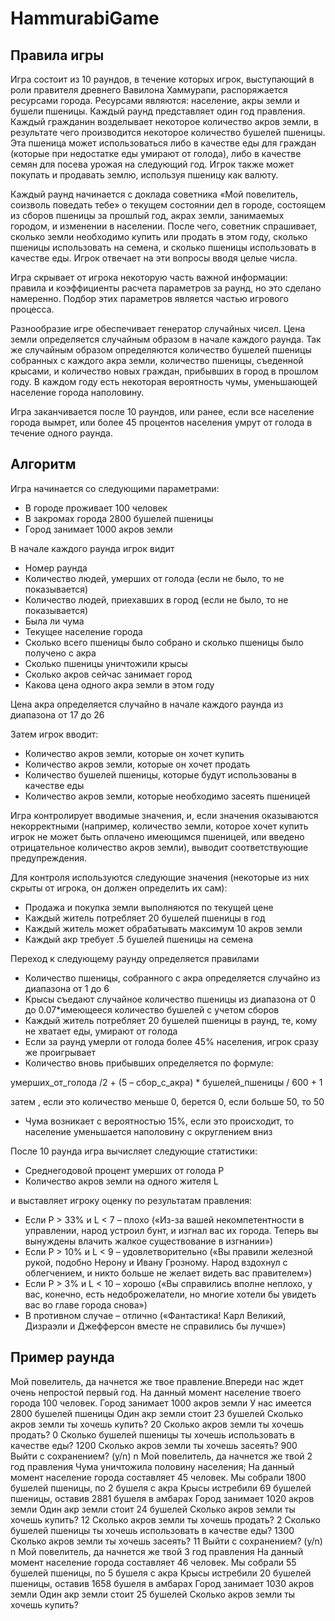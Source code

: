 # HammurabiGame

## Правила игры
Игра состоит из 10 раундов, в течение которых игрок, выступающий в роли правителя древнего Вавилона Хаммурапи, распоряжается ресурсами города. Ресурсами являются: население, акры земли и бушели пшеницы. Каждый раунд представляет один год правления. Каждый гражданин возделывает некоторое количество акров земли, в результате чего производится некоторое количество бушелей пшеницы. Эта пшеница может использоваться либо в качестве еды для граждан (которые при недостатке еды умирают от голода), либо в качестве семян для посева урожая на следующий год. Игрок также может покупать и продавать землю, используя пшеницу как валюту.

Каждый раунд начинается с доклада советника «Мой повелитель, соизволь поведать тебе» о текущем состоянии дел в городе, состоящем из сборов пшеницы за прошлый год, акрах земли, занимаемых городом, и изменении в населении. После чего, советник спрашивает, сколько земли необходимо купить или продать в  этом году, сколько пшеницы использовать на семена, и сколько пшеницы использовать в качестве еды. Игрок отвечает на эти вопросы вводя целые числа.

Игра скрывает от игрока некоторую часть важной информации: правила и коэффициенты расчета параметров за раунд, но это сделано намеренно. Подбор этих параметров является частью игрового процесса.

Разнообразие игре обеспечивает генератор случайных чисел. Цена земли определяется случайным образом в начале каждого раунда. Так же случайным образом определяются количество бушелей пшеницы собранных с каждого акра земли, количество пшеницы, съеденной крысами, и количество новых граждан, прибывших в город в прошлом году. В каждом году есть некоторая вероятность чумы, уменьшающей население города наполовину.

Игра заканчивается после 10 раундов, или ранее, если все население города вымрет, или более 45 процентов населения умрут от голода в течение одного раунда.
## Алгоритм
Игра начинается со следующими параметрами:

- В городе проживает 100 человек
- В закромах города 2800 бушелей пшеницы
- Город занимает 1000 акров земли

В начале каждого раунда игрок видит

- Номер раунда
- Количество людей, умерших от голода (если не было, то не показывается)
- Количество людей, приехавших в город (если не было, то не показывается)
- Была ли чума
- Текущее население города
- Сколько всего пшеницы было собрано и сколько пшеницы было получено с акра
- Сколько пшеницы уничтожили крысы
- Сколько акров сейчас занимает город
- Какова цена одного акра земли в этом году

Цена акра определяется случайно в начале каждого раунда из диапазона от 17 до 26

Затем игрок вводит:

- Количество акров земли, которые он хочет купить
- Количество акров земли, которые он хочет продать
- Количество бушелей пшеницы, которые будут использованы в качестве еды
- Количество акров земли, которые необходимо засеять пшеницей

Игра контролирует вводимые значения, и, если значения оказываются некорректными (например, количество земли, которое хочет купить игрок не может быть оплачено имеющимся пшеницей, или введено отрицательное количество акров земли), выводит соответствующие предупреждения.

Для контроля используются следующие значения (некоторые из них скрыты от игрока, он должен определить их сам):

- Продажа и покупка земли выполняются по текущей цене
- Каждый житель потребляет 20 бушелей пшеницы в год
- Каждый житель может обрабатывать максимум 10 акров земли
- Каждый акр требует .5 бушелей пшеницы на семена

Переход к следующему раунду определяется правилами

- Количество пшеницы, собранного с акра определяется случайно из диапазона от 1 до 6
- Крысы съедают случайное количество пшеницы из диапазона от 0 до 0.07\*имеющееся количество бушелей с учетом сборов
- Каждый житель потребляет 20 бушелей пшеницы в раунд, те, кому не хватает еды, умирают от голода
- Если за раунд умерли от голода более 45% населения, игрок сразу же проигрывает
- Количество вновь прибывших определяется по формуле:

умерших\_от\_голода /2 + (5 – сбор\_с\_акра) \* бушелей\_пшеницы / 600 + 1

затем , если это количество меньше 0, берется 0, если больше 50, то 50

- Чума возникает с вероятностью 15%, если это происходит, то население уменьшается наполовину с округлением вниз

После 10 раунда игра вычисляет следующие статистики:

- Среднегодовой процент умерших от голода P
- Количество акров земли на одного жителя L

и выставляет игроку оценку по результатам правления:

- Если P > 33% и L < 7 – плохо («Из-за вашей некомпетентности в управлении, народ устроил бунт, и изгнал вас их города. Теперь вы вынуждены влачить жалкое существование в изгнании»)
- Если P > 10% и L < 9 – удовлетворительно («Вы правили железной рукой, подобно Нерону и Ивану Грозному. Народ вздохнул с облегчением, и никто больше не желает видеть вас правителем»)
- Если P > 3% и L < 10 – хорошо («Вы справились вполне неплохо, у вас, конечно, есть недоброжелатели, но многие хотели бы увидеть вас во главе города снова»)
- В противном случае – отлично («Фантастика! Карл Великий, Дизраэли и Джефферсон вместе не справились бы лучше»)
## Пример раунда

Мой повелитель, да начнется же твое правление.Впереди нас ждет очень непростой  первый год.
	На данный момент население твоего города 100 человек.
	Город занимает 1000 акров земли
	У нас имеется 2800 бушелей пшеницы
	Один акр земли стоит 23 бушелей
Сколько акров земли ты хочешь купить? 
20
Сколько акров земли ты хочешь продать? 0
Сколько бушелей пшеницы ты хочешь использовать в качестве еды? 
1200
Сколько акров земли ты хочешь засеять? 
900
Выйти с сохранением? (y/n) 
n
Мой повелитель, да начнется же твой 2 год правления
	Чума уничтожила половину населения; 
	На данный момент население  города составляет 45 человек.
	Мы собрали 1800 бушелей пшеницы, по 2 бушеля с акра
	Крысы истребили 69 бушелей пшеницы, оставив 2881 бушеля в амбарах
	Город занимает 1020 акров земли
	Один акр земли стоит 24 бушелей
Сколько акров земли ты хочешь купить? 
12
Сколько акров земли ты хочешь продать? 2
Сколько бушелей пшеницы ты хочешь использовать в качестве еды? 
1300
Сколько акров земли ты хочешь засеять? 
11
Выйти с сохранением? (y/n) 
n
Мой повелитель, да начнется же твой 3 год правления
	На данный момент население  города составляет 46 человек.
	Мы собрали 55 бушелей пшеницы, по 5 бушеля с акра
	Крысы истребили 20 бушелей пшеницы, оставив 1658 бушеля в амбарах
	Город занимает 1030 акров земли
	Один акр земли стоит 25 бушелей
Сколько акров земли ты хочешь купить? 
